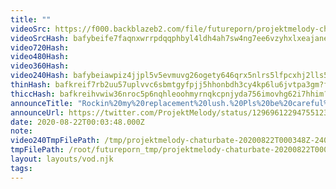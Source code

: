 ```yaml
---
title: ""
videoSrc: https://f000.backblazeb2.com/file/futureporn/projektmelody-chaturbate-20200822T000348Z.mp4
videoSrcHash: bafybeife7faqnxwrrpdqqphbyl4ldh4ah7sw4ng7ee6vzyhxlxeajanelm?filename=projektmelody-chaturbate-2020-08-22.mp4
video720Hash: 
video480Hash: 
video360Hash: 
video240Hash: bafybeiawpiz4jjpl5v5evmuvg26ogety646qrx5nlrs5lfpcxhj2lls5ne?filename=projektmelody-chaturbate-20200822T000348Z-240p.mp4
thinHash: bafkreif7rb2uu57uplvvc6sbmtgyfpjj5hhonbdh3cy4kp6lu6jvtpa3gm?filename=20200822T000348Z_thin.jpg
thiccHash: bafkreihvwiw36nroc5p6nqhleoohmyrnqkcpnjyda756imovhg62i7hhim?filename=20200822T000348Z_thicc.jpg
announceTitle: "Rockin%20my%20replacement%20lush.%20Pls%20be%20careful%21%21"
announceUrl: https://twitter.com/ProjektMelody/status/1296961229475512323
date: 2020-08-22T00:03:48.000Z
note: 
video240TmpFilePath: /tmp/projektmelody-chaturbate-20200822T000348Z-240p.mp4
tmpFilePath: /root/futureporn_tmp/projektmelody-chaturbate-20200822T000348Z.mp4
layout: layouts/vod.njk
tags:
---
```

